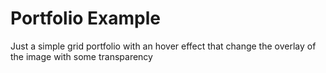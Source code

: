 # Portfolio Example

Just a simple grid portfolio with an hover effect that change the overlay of the image with some transparency
